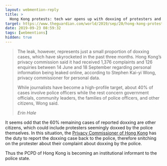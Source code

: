 ```yaml
---
layout: webmention-reply
title: >
  Hong Kong protests: tech war opens up with doxxing of protesters and police
target: https://www.theguardian.com/world/2019/sep/20/hong-kong-protests-tech-war-opens-up-with-doxxing-of-protesters-and-police
date: 2019-09-23 08:59:32
tags: [webmentions]
hidden: true
---
```


<blockquote class="p-in-reply-to h-cite external-citation">
  <p class="p-content">
    The leak, however, represents just a small proportion of doxxing cases, which have skyrocketed
    in the past three months. Hong Kong’s privacy commission said it had received 1,376 complaints
    and 126 enquiries between 14 June and 18 September regarding personal information being leaked
    online, according to Stephen Kai-yi Wong, privacy commissioner for personal data.
  </p>
  <p class="p-content">
    While journalists have become a high-profile target, about 40% of cases involve police officers 
    while the rest concern government officials, community leaders, the families of police officers,
    and other citizens, Wong said.
  </p>
  <cite class="p-author h-card">Erin Hale</cite>
</blockquote>

It seems odd that the 60% remaining cases of reported doxxing are other citizens, which could include
protesters seemingly doxxed by the police themselves. In this situation, the [Privacy Commissioner 
of Hong Kong](https://www.pcpd.org.hk/) has the duty to report the doxxing case back to the police, therefore snitching on the 
protester about their complaint about doxxing by the police.

Thus the PCPD of Hong Kong is becoming an institutional informant to the police state.
